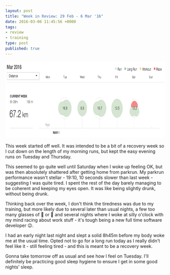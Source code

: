 ```yaml
---
layout: post
title: "Week in Review: 29 Feb - 6 Mar '16"
date: 2016-03-06 11:45:56 +0000
tags:
- review
- training
type: post
published: true
---
```


<a href="/img/week-in-review-29Feb-6Mar16.png"><img alt="Week in Review: 29 Feb - 6 Mar '16" class="center" height="240" src="/img/week-in-review-29Feb-6Mar16.png" width="840" /></a>

This week started off well. It was intended to be a bit of a recovery week so I cut down on the length of my morning runs, but kept the easy evening runs on Tuesday and Thursday.

This seemed to go quite well until Saturday when I woke up feeling OK, but was then absolutely shattered after getting home from parkrun. My parkrun performance wasn't stellar - 19:10, 10 seconds slower than last week - suggesting I was quite tired. I spent the rest of the day barely managing to be coherent and keeping my eyes open. It was like being slightly drunk, without being drunk.

Thinking back over the week, I don't think the tiredness was due to my training, but more likely due to several later than usual nights, a few too many glasses of :wine_glass: or :beer: and several nights where I woke at silly o'clock with my mind racing about work stuff - it's tough being a new full time software developer :wink:.

I had an early night last night and slept a solid 8h45m before my body woke me at the usual time.  Opted not to go for a long run today as I really didn't feel like it - still feeling tired - and this is meant to be a recovery week.

Gonna take tomorrow off as usual and see how I feel on Tuesday.  I'll definitely be practicing good sleep hygiene to ensure I get in some good nights' sleep.
